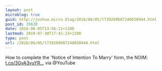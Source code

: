 ```yaml
---
layout: post
microblog: true
guid: http://joshua.micro.blog/2016/06/05/t739289687240658944.html
post_id: 35620
date: 2016-06-05T13:56:11+1100
lastmod: 2019-07-30T17:41:23+1100
type: post
url: /2016/06/05/t739289687240658944.html
---
```

How to complete the 'Notice of Intention To Marry' form, the NOIM: [t.co/3GyA3yuYR...](https://t.co/3GyA3yuYR1) via @YouTube
